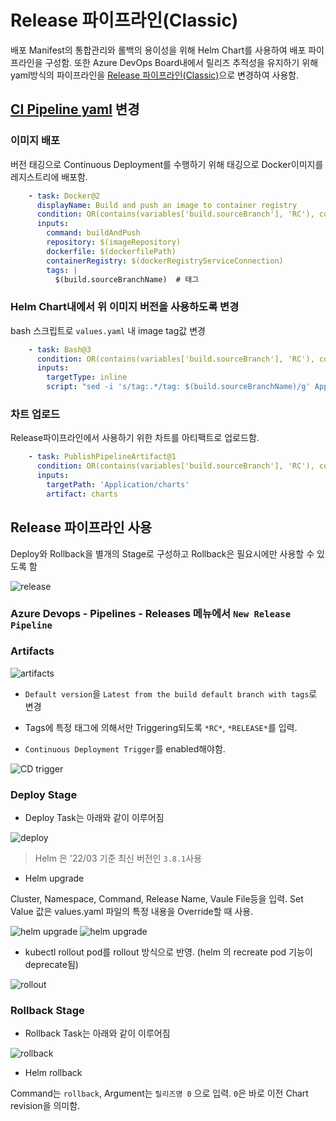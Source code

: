 # Release 파이프라인(Classic)

배포 Manifest의 통합관리와 롤백의 용이성을 위해 Helm Chart를 사용하여 배포 파이프라인을 구성함. 또한 Azure DevOps Board내에서 릴리즈 추적성을 유지하기 위해 yaml방식의 파이프라인을 [Release 파이프라인(Classic)](https://docs.microsoft.com/ko-kr/azure/devops/pipelines/release/?view=azure-devops)으로 변경하여 사용함.

## [CI Pipeline yaml](https://github.com/HakjunMIN/azure-petclinic#azure-pipeline-%EA%B5%AC%EC%84%B1) 변경

### 이미지 배포

버전 태깅으로 Continuous Deployment를 수행하기 위해 태깅으로 Docker이미지를 레지스트리에 배포함.

```yaml
    - task: Docker@2
      displayName: Build and push an image to container registry
      condition: OR(contains(variables['build.sourceBranch'], 'RC'), contains(variables['build.sourceBranch'], 'RELEASE')) # 태그사용시에만 Trigger
      inputs:
        command: buildAndPush
        repository: $(imageRepository)
        dockerfile: $(dockerfilePath)
        containerRegistry: $(dockerRegistryServiceConnection)
        tags: |
          $(build.sourceBranchName)  # 태그 
```

### Helm Chart내에서 위 이미지 버전을 사용하도록 변경

bash 스크립트로 `values.yaml` 내 image tag값 변경

```yaml
    - task: Bash@3
      condition: OR(contains(variables['build.sourceBranch'], 'RC'), contains(variables['build.sourceBranch'], 'RELEASE'))
      inputs: 
        targetType: inline
        script: "sed -i 's/tag:.*/tag: $(build.sourceBranchName)/g' Application/charts/*/values.yaml"
```

### 차트 업로드

Release파이프라인에서 사용하기 위한 차트를 아티팩트로 업로드함.

```yaml
    - task: PublishPipelineArtifact@1
      condition: OR(contains(variables['build.sourceBranch'], 'RC'), contains(variables['build.sourceBranch'], 'RELEASE'))
      inputs:
        targetPath: 'Application/charts'
        artifact: charts
```

## Release 파이프라인 사용

Deploy와 Rollback을 별개의 Stage로 구성하고 Rollback은 필요시에만 사용할 수 있도록 함

![release](img/release-stages.png)

### Azure Devops - Pipelines - Releases 메뉴에서 `New Release Pipeline`

### Artifacts

![artifacts](img/release-artifacts.png)

* `Default version`을 `Latest from the build default branch with tags`로 변경
* Tags에 특정 태그에 의해서만 Triggering되도록 `*RC*`, `*RELEASE*`를 입력.

* `Continuous Deployment Trigger`를 enabled해야함.

![CD trigger](img/cdtrigger.png)

### Deploy Stage

* Deploy Task는 아래와 같이 이루어짐

![deploy](img/release-deploy.png)

> Helm 은 '22/03 기준 최신 버전인 `3.8.1`사용

* Helm upgrade

Cluster, Namespace, Command, Release Name, Vaule File등을 입력. Set Value 값은 values.yaml 파일의 특정 내용을 Override할 때 사용.

![helm upgrade](img/helpup-1.png)
![helm upgrade](img/helpup-2.png)

* kubectl rollout
pod를 rollout 방식으로 반영. (helm 의 recreate pod 기능이 deprecate됨)

![rollout](img/kube-rollout.png)

### Rollback Stage

* Rollback Task는 아래와 같이 이루어짐

![rollback](img/helm-rollback.png)

* Helm rollback

Command는 `rollback`, Argument는 `릴리즈명 0` 으로 입력. `0`은 바로 이전 Chart revision을 의미함.

